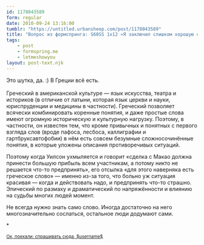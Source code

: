 ```yaml
---
id: 1178043589
form: regular
date: 2010-09-24 13:16:00
tumblr: "https://untitled.urbansheep.com/post/1178043589"
title: "Вопрос из формспринга: S60SS 1x12 «Я заключил слишком хорошую сделку. Все хотят получить от Макао хороший куш, поэтому боятся рисковать. Есть какое-то греческое слово на этот случай». Там действительно слово какое-то есть или это шутка такая специфическая?"
tags:
    - post
    - formspring.me
    - letmeshowyou
layout: post-text.njk
---
```


<p class="formspringmeAnswer">Это шутка, да. :) В Греции всё есть.<br/><br/>
Греческий в американской культуре — язык искусства, театра и историков (в отличие от латыни, которая язык церкви и науки, юриспруденции и медицины в частности). Греческий позволяет всячески комбинировать коренные понятия, и даже простые слова имеют огромную историческую и культурную нагрузку. Поэтому, в частности, он известен тем, что кроме привычных и понятных с первого взгляда слов (вроде пафоса, лесбоса, каллиграфии и гартбруксавтофобии) в нём есть совсем безумные сложносочинённые понятия, в которые уложены описания противоречивых ситуаций.</p>

<p>Поэтому когда Уилсон ухмыляется и говорит «сделка с Макао должна принести большую прибыль всем участникам, а потому никто не решается что-то предпринять», его отсылка «для этого наверняка есть греческое слово» — именно из-за того, что больно уж ситуация красивая — когда и действовать надо, и предпринять что-то страшно. Эпический по размаху и драматический по напряжённости и влиянию на судьбы многих людей момент.</p>

<p>Не всегда нужно знать само слово. Иногда достаточно на него многозначительно сослаться, остальное люди додумают сами.</p>

<p>*</p>

<p class="formspringmeFooter">
    <small><a href="http://formspring.me/urbansheep?utm_medium=social&amp;utm_source=tumblr&amp;utm_campaign=shareanswer">Ок, поехали: спрашивать сюда, $username$</a></small>
</p>

